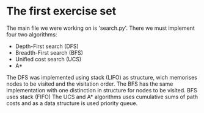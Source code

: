 # The first exercise set

The main file we were working on is 'search.py'. There we must implement
four two algorithms:
* Depth-First search (DFS)
* Breadth-First search (BFS)
* Unified cost search (UCS)
* A\*

The DFS was implemented using stack (LIFO) as structure, wich memorises nodes
to be visited and the visitation order.
The BFS has the same implementation with one distinction in structure for nodes to be visited.
BFS uses stack (FIFO)
The UCS and A\* algorithms uses cumulative sums of path costs and as a data structure is used priority queue.
